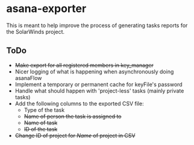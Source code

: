 # asana-exporter
This is meant to help improve the process of generating tasks reports for the SolarWinds project.

## ToDo
- ~~Make export for all registered members in key_manager~~
- Nicer logging of what is happening when asynchronously doing asanaFlow
- Implement a temporary or permanent cache for keyFile's password
- Handle what should happen with 'project-less' tasks (mainly private tasks)
- Add the following columns to the exported CSV file:
  - Type of the task
  - ~~Name of person the task is assigned to~~
  - ~~Name of task~~
  - ~~ID of the task~~
- ~~Change ID of project for _Name_ of project in CSV~~
